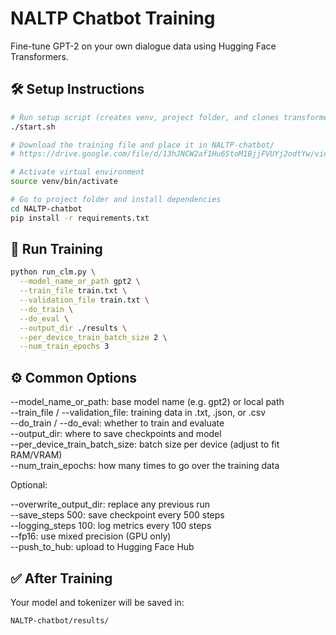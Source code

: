 # NALTP Chatbot Training

Fine-tune GPT-2 on your own dialogue data using Hugging Face Transformers.

## 🛠 Setup Instructions

```bash
# Run setup script (creates venv, project folder, and clones transformers)
./start.sh

# Download the training file and place it in NALTP-chatbot/
# https://drive.google.com/file/d/13hJNCW2af1Hu6StoM1BjjFVUYj2odtYw/view?usp=sharing

# Activate virtual environment
source venv/bin/activate

# Go to project folder and install dependencies
cd NALTP-chatbot
pip install -r requirements.txt
```

## 🚀 Run Training

```bash
python run_clm.py \
  --model_name_or_path gpt2 \
  --train_file train.txt \
  --validation_file train.txt \
  --do_train \
  --do_eval \
  --output_dir ./results \
  --per_device_train_batch_size 2 \
  --num_train_epochs 3
```

## ⚙️ Common Options

--model_name_or_path: base model name (e.g. gpt2) or local path  
--train_file / --validation_file: training data in .txt, .json, or .csv  
--do_train / --do_eval: whether to train and evaluate  
--output_dir: where to save checkpoints and model  
--per_device_train_batch_size: batch size per device (adjust to fit RAM/VRAM)  
--num_train_epochs: how many times to go over the training data  

Optional:

--overwrite_output_dir: replace any previous run  
--save_steps 500: save checkpoint every 500 steps  
--logging_steps 100: log metrics every 100 steps  
--fp16: use mixed precision (GPU only)  
--push_to_hub: upload to Hugging Face Hub  

## ✅ After Training

Your model and tokenizer will be saved in:

```
NALTP-chatbot/results/
```
